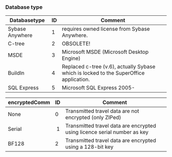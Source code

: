 <!-- markdownlint-disable-file MD041 -->
### Database type

| Databasetype | ID | Comment |
|---|---|---|
| Sybase Anywhere | 1 | requires owned license from Sybase Anywhere. |
| C-tree | 2 | OBSOLETE! |
| MSDE | 3 | Microsoft MSDE (Microsoft Desktop Engine) |
| BuildIn | 4 | Replaced c-tree (v.6), actually Sybase which is locked to the SuperOffice application. |
| SQL Express | 5 | Microsoft SQL Express 2005- |

| encryptedComm | ID | Comment |
|---|---|---|
| None | 0 | Transmitted travel data are not encrypted (only ZIPed) |
| Serial |  1 | Transmitted travel data are encrypted using licence serial number as key |
| BF128 | 2 | Transmitted travel data are encrypted using a 128-bit key |

